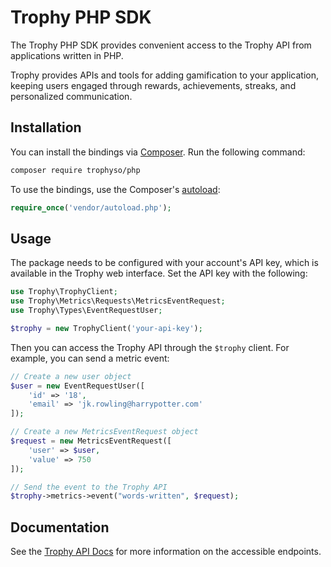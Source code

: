 # Trophy PHP SDK

The Trophy PHP SDK provides convenient access to the Trophy API from applications written in PHP.

Trophy provides APIs and tools for adding gamification to your application, keeping users engaged
through rewards, achievements, streaks, and personalized communication.

## Installation

You can install the bindings via [Composer](http://getcomposer.org/). Run the following command:

```bash
composer require trophyso/php
```

To use the bindings, use the Composer's
[autoload](https://getcomposer.org/doc/01-basic-usage.md#autoloading):

```php
require_once('vendor/autoload.php');
```

## Usage

The package needs to be configured with your account's API key, which is available in the Trophy
web interface. Set the API key with the following:

```php
use Trophy\TrophyClient;
use Trophy\Metrics\Requests\MetricsEventRequest;
use Trophy\Types\EventRequestUser;

$trophy = new TrophyClient('your-api-key');
```

Then you can access the Trophy API through the `$trophy` client. For example, you can send a metric
event:

```php
// Create a new user object
$user = new EventRequestUser([
    'id' => '18',
    'email' => 'jk.rowling@harrypotter.com'
]);

// Create a new MetricsEventRequest object
$request = new MetricsEventRequest([
    'user' => $user,
    'value' => 750
]);

// Send the event to the Trophy API
$trophy->metrics->event("words-written", $request);
```

## Documentation

See the [Trophy API Docs](https://docs.trophy.so) for more
information on the accessible endpoints.
